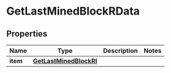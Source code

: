 

# GetLastMinedBlockRData


## Properties

| Name | Type | Description | Notes |
|------------ | ------------- | ------------- | -------------|
|**item** | [**GetLastMinedBlockRI**](GetLastMinedBlockRI.md) |  |  |



